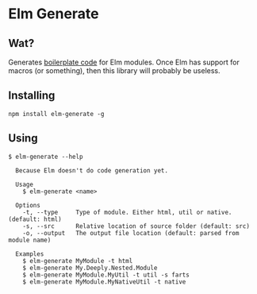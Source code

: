 # Elm Generate

## Wat?

Generates [boilerplate code](https://github.com/garbles/elm-generate/blob/master/src/templates/html.elm) for Elm modules. Once Elm has support for macros (or something), then this library will probably be useless.

## Installing

```
npm install elm-generate -g
```

## Using

```
$ elm-generate --help

  Because Elm doesn't do code generation yet.

  Usage
    $ elm-generate <name>

  Options
    -t, --type     Type of module. Either html, util or native. (default: html)
    -s, --src      Relative location of source folder (default: src)
    -o, --output   The output file location (default: parsed from module name)

  Examples
    $ elm-generate MyModule -t html
    $ elm-generate My.Deeply.Nested.Module
    $ elm-generate MyModule.MyUtil -t util -s farts
    $ elm-generate MyModule.MyNativeUtil -t native
```
